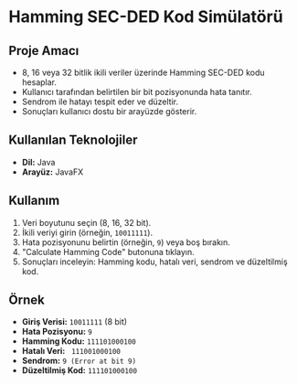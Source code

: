 # Hamming SEC-DED Kod Simülatörü

## Proje Amacı
- 8, 16 veya 32 bitlik ikili veriler üzerinde Hamming SEC-DED kodu hesaplar.
- Kullanıcı tarafından belirtilen bir bit pozisyonunda hata tanıtır.
- Sendrom ile hatayı tespit eder ve düzeltir.
- Sonuçları kullanıcı dostu bir arayüzde gösterir.

## Kullanılan Teknolojiler
- **Dil:** Java  
- **Arayüz:** JavaFX  

## Kullanım
1. Veri boyutunu seçin (8, 16, 32 bit).  
2. İkili veriyi girin (örneğin, `10011111`).  
3. Hata pozisyonunu belirtin (örneğin, `9`) veya boş bırakın.  
4. "Calculate Hamming Code" butonuna tıklayın.  
5. Sonuçları inceleyin: Hamming kodu, hatalı veri, sendrom ve düzeltilmiş kod.  

## Örnek
- **Giriş Verisi:** `10011111` (8 bit)  
- **Hata Pozisyonu:** `9`  
- **Hamming Kodu:** `111101000100`  
- **Hatalı Veri:** ` 111001000100`  
- **Sendrom:** `9 (Error at bit 9)`  
- **Düzeltilmiş Kod:** `111101000100`
